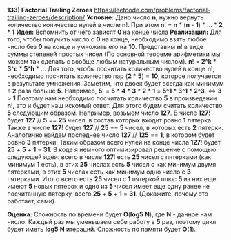 **133) Factorial Trailing Zeroes**
https://leetcode.com/problems/factorial-trailing-zeroes/description/
**Условие:**
Дано число **n**, нужно вернуть количество количество нулей в числе **n**!.
При этом **n**! = **n** * (**n** - **1**) * ... * **2** * **1**
**Идея:**
Вспомнить от чего зависят **0** на конце числа
**Реализация:**
    Для того, чтобы получить число с **0** на конце, необходимо взять любое число без **0** на конце и умножить его на **10**.
    Представим **n**! в виде суммы степеней простых чисел (По основной теореме арифметики мы можем так сделать с вообще любым натуральным числом). **n**! = **2**^**k** * **3**^**c** * **5**^**h** * ...
    Для того, чтобы посчитать количество нулей в конце **n**!, необходимо посчитать количество пар (**2** * **5**) = **10**, которое получается в результате умножения.
    Заметим, что двоек будет всегда как минимум в **2** раза больше **5**. Например, **5**! = **5** * **4** * **3** * **2** * **1** = **5**^**1** * **3**^**1** * **2**^**3**. <=> **3** > **1**
    Поэтому нам необходимо посчитать количество **5** в произведении **n**!, это и будет наш искомый ответ.
    Для этого будем считать количество **5** следующим образом. Например, возьмем число **127**. В числе **127**! будет **127** // **5** == **25** чисел, в состав которых входит ровно **1** пятерка. Также в числе **127**! будет **127** // **25** == **5** чисел, в которых есть **2** пятерки. Аналогично найдем последнее число **127** // **125** == **1**, в котором будет ровно **3** пятерки.
    Таким образом всего нулей на конце числа **127**! будет **25** + **5** + **1** = **31**.
    В коде я немного оптимизировал решение с помощью следующей идеи: всего в числе **127**! есть **25** чисел с пятерками (как минимум **1** есть), в этих **25** числах есть **5** чисел с как минимум двумя пятерками, в этих **5** числах есть как минимум одно число с **3** пятерками. Итого всего есть **25** чисел с **1** пятеркой плюс **5** из них еще имеют **5** новых пятерок и одно из **5** чисел имеет еще одну ранее не посчитанную пятерку, всего **25** + **5** + **1** = **31**. (Докажите, почему это работает, сами).

**Оценка:**
    Сложность по времени будет **O**(**log5** **N**), где **N** - данное нам число. Каждый раз мы уменьшаем себе работу в **5** раз, поэтому цикл будет иметь **log5** **N** итераций.
    Сложность по памяти будет **O**(**1**).
